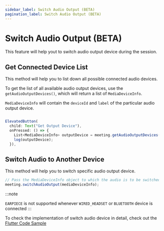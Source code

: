 ```yaml
---
sidebar_label: Switch Audio Output (BETA)
pagination_label: Switch Audio Output (BETA)
---
```


# Switch Audio Output (BETA)

This feature will help yout to switch audio output device during the session.

## Get Connected Device List

This method will help you to list down all possible connected audio devices.

To get the list of all available audio output devices, use the `getAudioOutputDevices()`, which will return a list of `MediaDeviceInfo`.

`MediaDeviceInfo` will contain the `deviceId` and `label` of the particular audio output device.

```js

ElevatedButton(
  child: Text("Get Output Device"),
  onPressed: () => {
    List<MediaDeviceInfo> outputDevice = meeting.getAudioOutputDevices()
    log(outputDevice);
  }),
```

## Switch Audio to Another Device

This method will help you to switch specific audio output device.

```js
// Pass the MediaDeviceInfo object to which the audio is to be switched.
meeting.switchAudioOutput(mediaDeviceInfo);
```

:::note

`EARPIECE` is not supported whenever `WIRED_HEADSET` or `BLUETOOTH` device is connected
:::

To check the implementation of switch audio device in detail, check out the [Flutter Code Sample](https://github.com/videosdk-live/videosdk-rtc-flutter-sdk-example)
